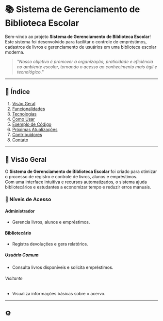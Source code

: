 # 📚 Sistema de Gerenciamento de Biblioteca Escolar

Bem-vindo ao projeto **Sistema de Gerenciamento de Biblioteca Escolar**!  
Este sistema foi desenvolvido para facilitar o controle de empréstimos, cadastros de livros e gerenciamento de usuários em uma biblioteca escolar moderna.  

> "_Nosso objetivo é promover a organização, praticidade e eficiência no ambiente escolar, tornando o acesso ao conhecimento mais ágil e tecnológico._"

---

## 🧭 Índice

1. [Visão Geral](#visão-geral)
2. [Funcionalidades](#funcionalidades)
3. [Tecnologias](#tecnologias)
4. [Como Usar](#como-usar)
5. [Exemplo de Código](#exemplo-de-código)
6. [Próximas Atualizações](#próximas-atualizações)
7. [Contribuidores](#contribuidores)
8. [Contato](#contato)

---

## 📖 Visão Geral

O **Sistema de Gerenciamento de Biblioteca Escolar** foi criado para otimizar o processo de registro e controle de livros, alunos e empréstimos.  
Com uma interface intuitiva e recursos automatizados, o sistema ajuda bibliotecários e estudantes a economizar tempo e reduzir erros manuais.  

### 🏫 Níveis de Acesso
#### Administrador
- Gerencia livros, alunos e empréstimos.  
#### Bibliotecário
- Registra devoluções e gera relatórios.  
##### Usuário Comum
- Consulta livros disponíveis e solicita empréstimos.  
###### Visitante
- Visualiza informações básicas sobre o acervo.

---

## ⚙️
